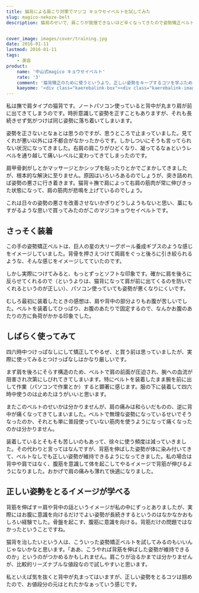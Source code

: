 ```yaml
---
title: 猫背による肩こり対策でマジコ キョウセイベルトを試してみた
slug: magico-nekoze-belt
description: 猫背のせいで、肩こりが我慢できないほど辛くなってきたので姿勢矯正ベルトを試してみました。買う前は常に装着して使おうと思っていましたが、これは正しい姿勢をキープするためのコツをつかむためのものくらいに思っていた方がいいかもしれません。


cover_image: images/cover/training.jpg
date: 2016-01-11
lastmod: 2016-01-11
tags: 
    - 美容
product:
    name: '中山式magico キョウセイベルト'
    rate: '3'
    comment: '猫背矯正のために使うというより、正しい姿勢をキープするコツを学ぶためのアイテムかも'
    kaeyome: '<div class="kaerebalink-box"><div class="kaerebalink-image"><a href="http://www.amazon.co.jp/exec/obidos/ASIN/B005O5460Q/illusionspace-22/ref=nosim/" target="_blank" rel="nofollow" ><img src="http://ecx.images-amazon.com/images/I/41B8FW7vtqL._SL160_.jpg" style="border: none;" /></a></div><div class="kaerebalink-info"><div class="kaerebalink-name"><a href="http://www.amazon.co.jp/exec/obidos/ASIN/B005O5460Q/illusionspace-22/ref=nosim/" target="_blank" rel="nofollow" >magicoキョウセイベルトブラックM</a><div class="kaerebalink-powered-date">posted with <a href="http://kaereba.com" rel="nofollow" target="_blank">カエレバ</a></div></div><div class="kaerebalink-detail"> 中山式産業     </div><div class="kaerebalink-link1"><div class="shoplinkamazon"><a href="http://www.amazon.co.jp/gp/search?keywords=%83%7D%83W%83R%81%40%83L%83%87%83E%83Z%83C%83x%83%8B%83g&__mk_ja_JP=%83J%83%5E%83J%83i&tag=illusionspace-22" target="_blank" rel="nofollow" >Amazon</a></div><div class="shoplinkrakuten"><a href="http://hb.afl.rakuten.co.jp/hgc/0e95387f.f2aef20d.0e953880.25e412bd/?pc=http%3A%2F%2Fsearch.rakuten.co.jp%2Fsearch%2Fmall%2F%25E3%2583%259E%25E3%2582%25B8%25E3%2582%25B3%25E3%2580%2580%25E3%2582%25AD%25E3%2583%25A7%25E3%2582%25A6%25E3%2582%25BB%25E3%2582%25A4%25E3%2583%2599%25E3%2583%25AB%25E3%2583%2588%2F-%2Ff.1-p.1-s.1-sf.0-st.A-v.2%3Fx%3D0%26scid%3Daf_ich_link_urltxt%26m%3Dhttp%3A%2F%2Fm.rakuten.co.jp%2F" target="_blank" rel="nofollow" >楽天市場</a></div><div class="shoplinkyahoo"><a href="http://ck.jp.ap.valuecommerce.com/servlet/referral?sid=3085416&pid=882193779&vc_url=http%3A%2F%2Fsearch.shopping.yahoo.co.jp%2Fsearch%3Fp%3D%25E3%2583%259E%25E3%2582%25B8%25E3%2582%25B3%25E3%2580%2580%25E3%2582%25AD%25E3%2583%25A7%25E3%2582%25A6%25E3%2582%25BB%25E3%2582%25A4%25E3%2583%2599%25E3%2583%25AB%25E3%2583%2588" target="_blank" rel="nofollow" >Yahooショッピング<img src="http://ad.jp.ap.valuecommerce.com/servlet/gifbanner?sid=3085416&pid=882193779" height="1" width="1" border="0"></a></div></div></div><div class="booklink-footer" style="clear: left"></div></div>'
---
```


私は撫で肩タイプの猫背です。ノートパソコン使っていると背中が丸まり肩が前に出てきてしまうのです。時折意識して姿勢を正すこともありますが、それも長続きせず気がつけば同じ姿勢に落ち着いてしまいます。

姿勢を正さないとなぁとは思うのですが、思うところで止まっていました。見てくれが悪い以外には不都合がなかったからです。しかしついにそうも言ってられない状況になってきました。右肩の肩こりがひどくなり、凝ってるなぁというレベルを通り越して痛いレベルに変わってきてしまったのです。

肩甲骨剥がしとかマッサージとかシップを貼ったりとかでごまかしてきましたが、根本的な解決に至りません。原因はいろいろあるのでしょうが、突き詰めれば姿勢の悪さに行き着きます。猫背＋撫で肩によって右肩の筋肉が常に伸びきった状態になって、肩の筋肉が悲鳴を上げているのでしょう。

これは日々の姿勢の悪さを改善させないかぎりどうしようもないと思い、藁にもすがるような思いで買ってみたのがこのマジコキョウセイベルトです。


## さっそく装着


この手の姿勢矯正ベルトは、巨人の星の大リーグボール養成ギブスのような感じをイメージしていました。背骨を押さえつけて両肩をぐっと後ろに引き絞られるような、そんな感じをイメージしてていたのです。

しかし実際につけてみると、もっとずっとソフトな印象です。確かに肩を後ろに反らせてくれるので（というよりは、猫背になって肩が前に出てくるのを防いでくれるというのが正しい）、パソコン使っていても姿勢が悪くなりにくいです。

むしろ最初に装着したときの感想は、肩や背中の部分よりもお腹が苦しいでした。ベルトを装着してひっぱり、お腹のあたりで固定するので、なんかお腹のあたりの方に負荷がかかる印象でした。


## しばらく使ってみて


四六時中つけっぱなしにして矯正してやるぜ、と買う前は思っていましたが、実際に使ってみるとつけっぱなしはかなり厳しいです。

まず肩を後ろにそらす構造のため、ベルトで肩の前面が圧迫され、腕への血流が阻害され次第にしびれてきてしまいます。特にベルトを装着したまま腕を前に出して作業（パソコンで作業とか）すると顕著に感じます。服の下に装着して四六時中使うのは止めたほうがいいと思います。

またこのベルトのせいかは分かりませんが、肩の痛みは和らいだものの、逆に背中が痛くなってきてしまいました。ベルトで無理な姿勢になっているせいでそうなったのか、それとも単に普段使っていない筋肉を使うようになって痛くなったのかは分かりません。

装着しているとそもそも苦しいのもあって、徐々に使う頻度は減っていきました。その代わりと言ってはなんですが、背筋を伸ばした姿勢が体に染み付いてきて、ベルトなしでも正しい姿勢が維持できるようになってきました。私の場合は背中や肩ではなく、腹筋を意識して体を起こしてやるイメージで背筋が伸びるようになりました。おかげで肩の痛みも薄れて快適になりました。


## 正しい姿勢をとるイメージが学べる


背筋を伸ばす＝肩や背中の話というイメージが私の中にずっとありましたが、実際にはお腹に意識を向けるだけでよい姿勢が長続きするというのはなかなかおもしろい経験でした。骨盤を起こす、腹筋に意識を向ける。背筋だけの問題ではなかったということですね。

猫背を治したいという人は、こういった姿勢矯正ベルトを試してみるのもいいんじゃないかなと思います。「ああ、こうやれば背筋を伸ばした姿勢が維持できるのか」というのがつかめるかもしれません。肩こりが治るかまでは分かりませんが、比較的リーズナブルな値段なので試しやすいと思います。

私といえば気を抜くと背中が丸まってはいますが、正しい姿勢をとるコツは掴めたので、お値段分の元はとれたかなぁっていう感じです。


  